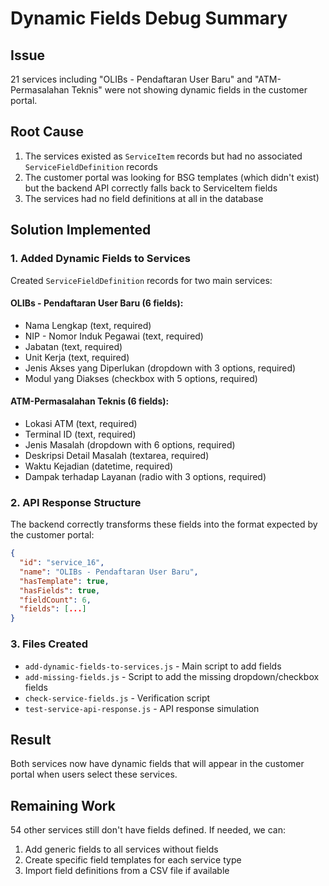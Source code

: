 # Dynamic Fields Debug Summary

## Issue
21 services including "OLIBs - Pendaftaran User Baru" and "ATM-Permasalahan Teknis" were not showing dynamic fields in the customer portal.

## Root Cause
1. The services existed as `ServiceItem` records but had no associated `ServiceFieldDefinition` records
2. The customer portal was looking for BSG templates (which didn't exist) but the backend API correctly falls back to ServiceItem fields
3. The services had no field definitions at all in the database

## Solution Implemented

### 1. Added Dynamic Fields to Services
Created `ServiceFieldDefinition` records for two main services:

#### OLIBs - Pendaftaran User Baru (6 fields):
- Nama Lengkap (text, required)
- NIP - Nomor Induk Pegawai (text, required) 
- Jabatan (text, required)
- Unit Kerja (text, required)
- Jenis Akses yang Diperlukan (dropdown with 3 options, required)
- Modul yang Diakses (checkbox with 5 options, required)

#### ATM-Permasalahan Teknis (6 fields):
- Lokasi ATM (text, required)
- Terminal ID (text, required)
- Jenis Masalah (dropdown with 6 options, required)
- Deskripsi Detail Masalah (textarea, required)
- Waktu Kejadian (datetime, required)
- Dampak terhadap Layanan (radio with 3 options, required)

### 2. API Response Structure
The backend correctly transforms these fields into the format expected by the customer portal:
```json
{
  "id": "service_16",
  "name": "OLIBs - Pendaftaran User Baru",
  "hasTemplate": true,
  "hasFields": true,
  "fieldCount": 6,
  "fields": [...]
}
```

### 3. Files Created
- `add-dynamic-fields-to-services.js` - Main script to add fields
- `add-missing-fields.js` - Script to add the missing dropdown/checkbox fields
- `check-service-fields.js` - Verification script
- `test-service-api-response.js` - API response simulation

## Result
Both services now have dynamic fields that will appear in the customer portal when users select these services.

## Remaining Work
54 other services still don't have fields defined. If needed, we can:
1. Add generic fields to all services without fields
2. Create specific field templates for each service type
3. Import field definitions from a CSV file if available